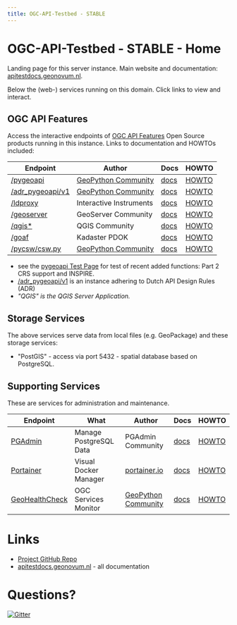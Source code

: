 ```yaml
---
title: OGC-API-Testbed - STABLE
---
```


# OGC-API-Testbed - STABLE - Home

Landing page for this server instance. 
Main website and documentation: [apitestdocs.geonovum.nl](https://apitestdocs.geonovum.nl).
 
Below the (web-) services running on this domain. Click links to view and interact.

## OGC API Features

Access the interactive endpoints of [OGC API Features](https://ogcapi.ogc.org/features/) 
Open Source products running in this instance. Links to documentation and HOWTOs included:

| Endpoint | Author | Docs | HOWTO
| --- | --- | --- | --- 
| [/pygeoapi](/pygeoapi) | [GeoPython Community](https://geopython.github.io/) | [docs](https://docs.pygeoapi.io/en/latest/) | [HOWTO](https://apitestdocs.geonovum.nl/howto/howto_pygeoapi/)  
| [/adr_pygeoapi/v1](/adr_pygeoapi/v1) | [GeoPython Community](https://geopython.github.io/) | [docs](https://docs.pygeoapi.io/en/latest/) | [HOWTO](https://apitestdocs.geonovum.nl/howto/howto_pygeoapi/)  
| [/ldproxy](/ldproxy) | Interactive Instruments | [docs](https://interactive-instruments.github.io/ldproxy/) | [HOWTO](https://apitestdocs.geonovum.nl/howto/howto_ldproxy/)  
| [/geoserver](/geoserver/ogc/features) | GeoServer Community | [docs](https://docs.geoserver.org/latest/en/user/community/ogc-api/index.html) | [HOWTO](https://apitestdocs.geonovum.nl/howto/howto_geoserver/)  
| [/qgis*](/qgis/wfs3) | QGIS Community | [docs](https://www.qgis.org/) | [HOWTO](https://apitestdocs.geonovum.nl/howto/howto_qgis/)  
| [/goaf](/goaf?f=html) | Kadaster PDOK | [docs](https://github.com/PDOK/goaf) | [HOWTO](https://apitestdocs.geonovum.nl/howto/howto_goaf/)  
| [/pycsw/csw.py](/pycsw/csw.py/collections/metadata:main) | [GeoPython Community](https://geopython.github.io/) | [docs](https://docs.pycsw.org/en/latest/index.html) | [HOWTO](https://apitestdocs.geonovum.nl/howto/howto_pycsw/) 

* see the [pygeoapi Test Page](test.md) for test of recent added functions: Part 2 CRS support and INSPIRE.
* [/adr_pygeoapi/v1](/adr_pygeoapi/v1) is an instance adhering to Dutch API Design Rules (ADR)
* *"QGIS" is the QGIS Server Application.*

## Storage Services

The above services serve data from local files (e.g. GeoPackage) and these storage services:

* "PostGIS" - access via <server-domain-name> port 5432 - spatial database based on PostgreSQL. 

## Supporting Services

These are services for administration and maintenance.

| Endpoint | What | Author | Docs | HOWTO
| --- | --- | --- | --- | --- 
| [PGAdmin](/pgadmin) | Manage PostgreSQL Data | PGAdmin Community | [docs](https://www.pgadmin.org/) | [HOWTO](https://apitestdocs.geonovum.nl/howto/howto_pgadmin/)  
| [Portainer](/portainer/) | Visual Docker Manager | [portainer.io](https://portainer.io) | [docs](https://documentation.portainer.io) | [HOWTO](https://apitestdocs.geonovum.nl/howto/howto_portainer/)  
| [GeoHealthCheck](/ghc) | OGC Services Monitor | [GeoPython Community](https://geopython.github.io)  | [docs](https://geohealthcheck.org) | [HOWTO](https://apitestdocs.geonovum.nl/howto/howto_ghc/)  

# Links

* [Project GitHub Repo](https://github.com/Geonovum/ogc-api-testbed)
* [apitestdocs.geonovum.nl](https://apitestdocs.geonovum.nl) - all documentation


# Questions?

[![Gitter](https://img.shields.io/gitter/room/Geonovum/ogc-api-testbed.svg?style=flat-square)](https://gitter.im/Geonovum/ogc-api-testbed)
